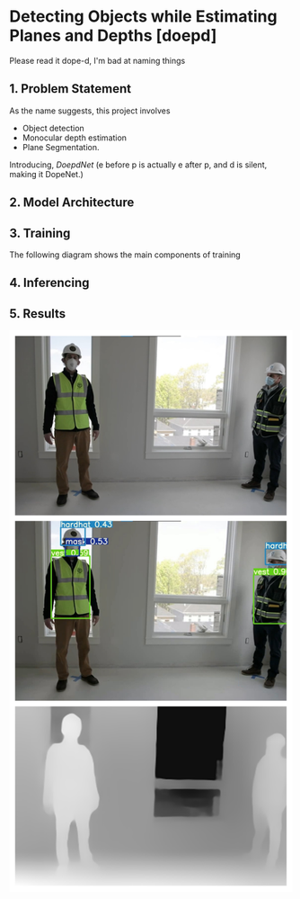 # Detecting Objects while Estimating Planes and Depths [doepd]
Please read it dope-d, I'm bad at naming things

## 1. Problem Statement
As the name suggests, this project involves 
* Object detection
* Monocular depth estimation
* Plane Segmentation. 

Introducing, *DoepdNet* (e before p is actually e after p, and d is silent, making it DopeNet.)
## 2. Model Architecture
## 3. Training
The following diagram shows the main components of training
## 4. Inferencing
## 5. Results
![Model output](/assets/ModelOutput.jpg)

